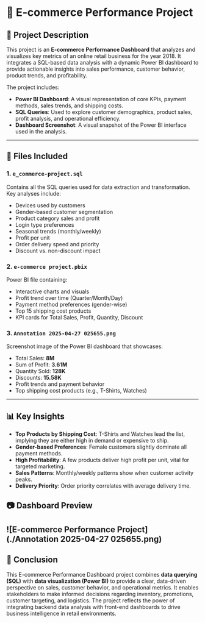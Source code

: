 
# 🛒 E-commerce Performance Project

## 📄 Project Description

This project is an **E-commerce Performance Dashboard** that analyzes and visualizes key metrics of an online retail business for the year 2018. It integrates a SQL-based data analysis with a dynamic Power BI dashboard to provide actionable insights into sales performance, customer behavior, product trends, and profitability.

The project includes:
- **Power BI Dashboard**: A visual representation of core KPIs, payment methods, sales trends, and shipping costs.
- **SQL Queries**: Used to explore customer demographics, product sales, profit analysis, and operational efficiency.
- **Dashboard Screenshot**: A visual snapshot of the Power BI interface used in the analysis.

---

## 📁 Files Included

### 1. `e_commerce-project.sql`
Contains all the SQL queries used for data extraction and transformation. Key analyses include:
- Devices used by customers
- Gender-based customer segmentation
- Product category sales and profit
- Login type preferences
- Seasonal trends (monthly/weekly)
- Profit per unit
- Order delivery speed and priority
- Discount vs. non-discount impact

### 2. `e-commerce project.pbix`
Power BI file containing:
- Interactive charts and visuals
- Profit trend over time (Quarter/Month/Day)
- Payment method preferences (gender-wise)
- Top 15 shipping cost products
- KPI cards for Total Sales, Profit, Quantity, Discount

### 3. `Annotation 2025-04-27 025655.png`
Screenshot image of the Power BI dashboard that showcases:
- Total Sales: **8M**
- Sum of Profit: **3.61M**
- Quantity Sold: **128K**
- Discounts: **15.58K**
- Profit trends and payment behavior
- Top shipping cost products (e.g., T-Shirts, Watches)

---

## 📊 Key Insights

- **Top Products by Shipping Cost**: T-Shirts and Watches lead the list, implying they are either high in demand or expensive to ship.
- **Gender-based Preferences**: Female customers slightly dominate all payment methods.
- **High Profitability**: A few products deliver high profit per unit, vital for targeted marketing.
- **Sales Patterns**: Monthly/weekly patterns show when customer activity peaks.
- **Delivery Priority**: Order priority correlates with average delivery time.


## 📷 Dashboard Preview
![E-commerce Performance Project](./Annotation 2025-04-27 025655.png)
---

## 📌 Conclusion

This E-commerce Performance Dashboard project combines **data querying (SQL)** with **data visualization (Power BI)** to provide a clear, data-driven perspective on sales, customer behavior, and operational metrics. It enables stakeholders to make informed decisions regarding inventory, promotions, customer targeting, and logistics. The project reflects the power of integrating backend data analysis with front-end dashboards to drive business intelligence in retail environments.

